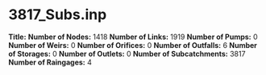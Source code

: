 # 3817_Subs.inp
**Title:** 
**Number of Nodes:** 1418
**Number of Links:** 1919
**Number of Pumps:** 0
**Number of Weirs:** 0
**Number of Orifices:** 0
**Number of Outfalls:** 6
**Number of Storages:** 0
**Number of Outlets:** 0
**Number of Subcatchments:** 3817
**Number of Raingages:** 4
